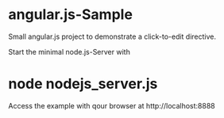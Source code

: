 angular.js-Sample
=================

Small angular.js project to demonstrate a click-to-edit directive.

Start the minimal node.js-Server with 
  # node nodejs_server.js
  
Access the example with qour browser at
 http://localhost:8888
 
 
